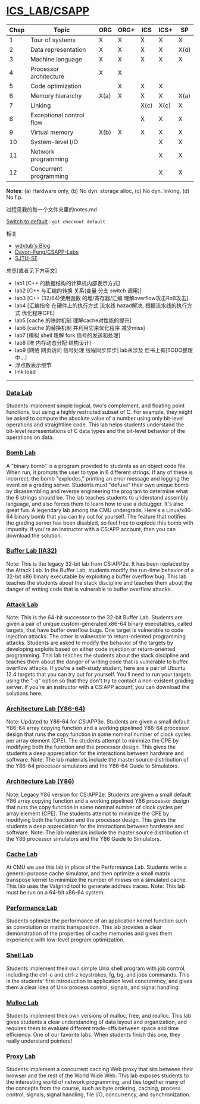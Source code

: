 # [ICS_LAB/CSAPP](http://csapp.cs.cmu.edu/3e/instructors.html)

|Chap|Topic|ORG|ORG+|ICS|ICS+|SP|
|---|---|---|---|---|---|---|
|1 |Tour of systems |X|X|X|X|X|
|2 |Data representation |X|X|X|X|X(d)|
|3 |Machine language |X|X|X|X|X|
|4 |Processor architecture |X|X| | | |
|5 |Code optimization | |X|X|X| |
|6 |Memory hierarchy |X(a)|X|X|X|X(a)|
|7 |Linking | | |X(c) |X(c) |X|
|8 |Exceptional control flow| | |X|X|X|
|9 |Virtual memory |X(b)|X|X|X|X|
|10|System-level I/O | | | |X|X|
|11|Network programming | | | |X|X|
|12|Concurrent programming | | | |X|X|

**Notes**: (a) Hardware only, (b) No dyn. storage alloc, (c) No dyn. linking, (d) No f.p.

过程见我的每一个文件夹里的notes.md

[Switch to default](https://github.com/YeXiaoRain/ICS_LAB_CMU_2016) : `git checkout default`

相关
 * [wdxtub's Blog](http://wdxtub.com/2016/04/16/thin-csapp-0/)
 * [Davon-Feng/CSAPP-Labs](https://github.com/Davon-Feng/CSAPP-Labs)
 * [SJTU-SE](https://github.com/SJTU-SE/awesome-se)

总览[或者见下方英文]
 * lab1 [C++ 的数据结构的计算机内部表示方式]
 * lab2 [C++ 与汇编的转换 关系(变量 分支 switch 调用)]
 * lab3 [C++ (32/64)使用函数 的堆/寄存器/汇编 理解overflow攻击RoB攻击]
 * lab4 [汇编指令 在硬件上的执行方式 流水线 hazad解决, 根据流水线的执行方式 优化程序CPE]
 * lab5 [cache 的映射机制 理解cache对性能的提升]
 * lab6 [cache 的替换机制 并利用它来优化程序 减少miss]
 * lab7 [模拟 shell 理解 fork 信号的发送和处理]
 * lab8 [堆 内存动态分配 结构设计]
 * lab9 [网络 网页访问 信号处理 线程同步异步]
lab未涉及 但书上有[TODO整理中...]
 * 浮点数表示细节
 * link load

---

### [Data Lab](/lab1-data)
Students implement simple logical, two's complement, and floating point functions, but using a highly restricted subset of C. For example, they might be asked to compute the absolute value of a number using only bit-level operations and straightline code. This lab helps students understand the bit-level representations of C data types and the bit-level behavior of the operations on data.

### [Bomb Lab](/lab2-bomb)
A "binary bomb" is a program provided to students as an object code file. When run, it prompts the user to type in 6 different strings. If any of these is incorrect, the bomb "explodes," printing an error message and logging the event on a grading server. Students must "defuse" their own unique bomb by disassembling and reverse engineering the program to determine what the 6 strings should be. The lab teaches students to understand assembly language, and also forces them to learn how to use a debugger. It's also great fun. A legendary lab among the CMU undergrads.
Here's a Linux/x86-64 binary bomb that you can try out for yourself. The feature that notifies the grading server has been disabled, so feel free to explode this bomb with impunity. If you're an instructor with a CS:APP account, then you can download the solution.

### [Buffer Lab (IA32)](/lab3-buffer-32-bit)
Note: This is the legacy 32-bit lab from CS:APP2e. It has been replaced by the Attack Lab. In the Buffer Lab, students modify the run-time behavior of a 32-bit x86 binary executable by exploiting a buffer overflow bug. This lab teaches the students about the stack discipline and teaches them about the danger of writing code that is vulnerable to buffer overflow attacks.

### [Attack Lab](/lab3-buffer-64-bit)
Note: This is the 64-bit successor to the 32-bit Buffer Lab. Students are given a pair of unique custom-generated x86-64 binary executables, called targets, that have buffer overflow bugs. One target is vulnerable to code injection attacks. The other is vulnerable to return-oriented programming attacks. Students are asked to modify the behavior of the targets by developing exploits based on either code injection or return-oriented programming. This lab teaches the students about the stack discipline and teaches them about the danger of writing code that is vulnerable to buffer overflow attacks.
If you're a self-study student, here are a pair of Ubuntu 12.4 targets that you can try out for yourself. You'll need to run your targets using the "-q" option so that they don't try to contact a non-existent grading server. If you're an instructor with a CS:APP acount, you can download the solutions here.

### [Architecture Lab (Y86-64)](/lab4-architecture-y86-64)
Note: Updated to Y86-64 for CS:APP3e. Students are given a small default Y86-64 array copying function and a working pipelined Y86-64 processor design that runs the copy function in some nominal number of clock cycles per array element (CPE). The students attempt to minimize the CPE by modifying both the function and the processor design. This gives the students a deep appreciation for the interactions between hardware and software.
Note: The lab materials include the master source distribution of the Y86-64 processor simulators and the Y86-64 Guide to Simulators.

### [Architecture Lab (Y86)](/lab4-architecture-y86)
Note: Legacy Y86 version for CS:APP2e. Students are given a small default Y86 array copying function and a working pipelined Y86 processor design that runs the copy function in some nominal number of clock cycles per array element (CPE). The students attempt to minimize the CPE by modifying both the function and the processor design. This gives the students a deep appreciation for the interactions between hardware and software.
Note: The lab materials include the master source distribution of the Y86 processor simulators and the Y86 Guide to Simulators.

### [Cache Lab](/lab5-cache)
At CMU we use this lab in place of the Performance Lab. Students write a general-purpose cache simulator, and then optimize a small matrix transpose kernel to minimize the number of misses on a simulated cache. This lab uses the Valgrind tool to generate address traces.
Note: This lab must be run on a 64-bit x86-64 system.

### [Performance Lab](/lab6-performance)
Students optimize the performance of an application kernel function such as convolution or matrix transposition. This lab provides a clear demonstration of the properties of cache memories and gives them experience with low-level program optimization.

### [Shell Lab](/lab7-shell)
Students implement their own simple Unix shell program with job control, including the ctrl-c and ctrl-z keystrokes, fg, bg, and jobs commands. This is the students' first introduction to application level concurrency, and gives them a clear idea of Unix process control, signals, and signal handling.

### [Malloc Lab](/lab8-malloc)
Students implement their own versions of malloc, free, and realloc. This lab gives students a clear understanding of data layout and organization, and requires them to evaluate different trade-offs between space and time efficiency. One of our favorite labs. When students finish this one, they really understand pointers!

### [Proxy Lab](/lab9-proxy)
Students implement a concurrent caching Web proxy that sits between their browser and the rest of the World Wide Web. This lab exposes students to the interesting world of network programming, and ties together many of the concepts from the course, such as byte ordering, caching, process control, signals, signal handling, file I/O, concurrency, and synchronization.
